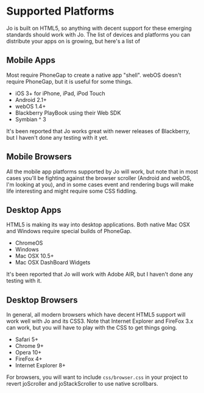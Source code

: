 Supported Platforms
===================

Jo is built on HTML5, so anything with decent support for these
emerging standards should work with Jo. The list of devices and
platforms you can distribute your apps on is growing, but here's
a list of 

Mobile Apps
-----------

Most require PhoneGap to create a native app "shell". webOS doesn't
require PhoneGap, but it is useful for some things.

- iOS 3+ for iPhone, iPad, iPod Touch
- Android 2.1+
- webOS 1.4+
- Blackberry PlayBook using their Web SDK
- Symbian ^ 3

It's been reported that Jo works great with newer releases of Blackberry,
but I haven't done any testing with it yet.

Mobile Browsers
---------------

All the mobile app platforms supported by Jo will work, but note that
in most cases you'll be fighting against the browser scroller (Android and
webOS, I'm looking at you), and in some cases event and rendering bugs
will make life interesting and might require some CSS fiddling.

Desktop Apps
------------

HTML5 is making its way into desktop applications. Both native Mac OSX
and Windows require special builds of PhoneGap.

- ChromeOS
- Windows
- Mac OSX 10.5+
- Mac OSX DashBoard Widgets

It's been reported that Jo will work with Adobe AIR, but I haven't done
any testing with it.

Desktop Browsers
----------------

In general, all modern browsers which have decent HTML5 support will work
well with Jo and its CSS3. Note that Internet Explorer and FireFox 3.x
can work, but you will have to play with the CSS to get things going.

- Safari 5+
- Chrome 9+
- Opera 10+
- FireFox 4+
- Internet Explorer 8+

For browsers, you will want to include `css/browser.css` in your project
to revert joScroller and joStackScroller to use native scrollbars.
